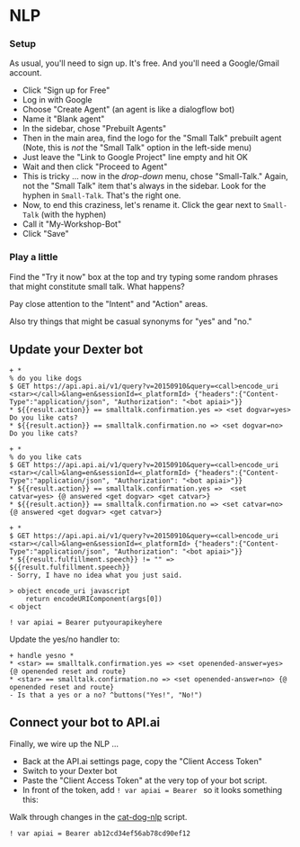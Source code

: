 # NLP

### Setup

As usual, you'll need to sign up. It's free. And you'll need a Google/Gmail account.

- Click "Sign up for Free"
- Log in with Google
- Choose "Create Agent" (an agent is like a dialogflow bot)
- Name it "Blank agent"
- In the sidebar, chose "Prebuilt Agents"
- Then in the main area, find the logo for the "Small Talk" prebuilt agent (Note, this is _not_ the "Small Talk" option in the left-side menu)
- Just leave the "Link to Google Project" line empty and hit OK
- Wait and then click "Proceed to Agent"
- This is tricky ... now in the _drop-down_ menu, chose "Small-Talk." Again, not the "Small Talk" item that's always in the sidebar. Look for the hyphen in `Small-Talk`. That's the right one.
- Now, to end this craziness, let's rename it. Click the gear next to `Small-Talk` (with the hyphen)
- Call it "My-Workshop-Bot"
- Click "Save"

### Play a little

Find the "Try it now" box at the top and try typing some random phrases that might constitute small talk. What happens?

Pay close attention to the "Intent" and "Action" areas.

Also try things that might be casual synonyms for "yes" and "no."

## Update your Dexter bot


```
+ *
% do you like dogs
$ GET https://api.api.ai/v1/query?v=20150910&query=<call>encode_uri <star></call>&lang=en&sessionId=<_platformId> {"headers":{"Content-Type":"application/json", "Authorization": "<bot apiai>"}}
* ${{result.action}} == smalltalk.confirmation.yes => <set dogvar=yes> Do you like cats?
* ${{result.action}} == smalltalk.confirmation.no => <set dogvar=no> Do you like cats?

+ *
% do you like cats
$ GET https://api.api.ai/v1/query?v=20150910&query=<call>encode_uri <star></call>&lang=en&sessionId=<_platformId> {"headers":{"Content-Type":"application/json", "Authorization": "<bot apiai>"}}
* ${{result.action}} == smalltalk.confirmation.yes =>  <set catvar=yes> {@ answered <get dogvar> <get catvar>}
* ${{result.action}} == smalltalk.confirmation.no => <set catvar=no> {@ answered <get dogvar> <get catvar>}

+ *
$ GET https://api.api.ai/v1/query?v=20150910&query=<call>encode_uri <star></call>&lang=en&sessionId=<_platformId> {"headers":{"Content-Type":"application/json", "Authorization": "<bot apiai>"}}
* ${{result.fulfillment.speech}} != "" => ${{result.fulfillment.speech}} 
- Sorry, I have no idea what you just said.

> object encode_uri javascript
    return encodeURIComponent(args[0])
< object

! var apiai = Bearer putyourapikeyhere
```

Update the yes/no handler to: 

```
+ handle yesno *
* <star> == smalltalk.confirmation.yes => <set openended-answer=yes> {@ openended reset and route}
* <star> == smalltalk.confirmation.no => <set openended-answer=no> {@ openended reset and route}
- Is that a yes or a no? ^buttons("Yes!", "No!")
```

## Connect your bot to API.ai

Finally, we wire up the NLP ...

- Back at the API.ai settings page, copy the "Client Access Token"
- Switch to your Dexter bot
- Paste the "Client Access Token" at the very top of your bot script.
- In front of the token, add `! var apiai = Bearer ` so it looks something this:

Walk through changes in the [cat-dog-nlp](./cat-dog-nlp.rs) script.


```
! var apiai = Bearer ab12cd34ef56ab78cd90ef12
```
